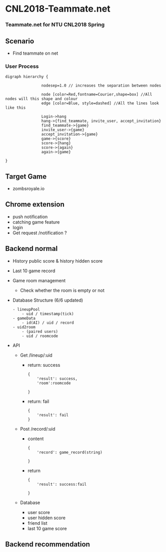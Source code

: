 # CNL2018-Teammate.net
### Teammate.net for NTU CNL2018 Spring

## Scenario
- Find teammate on net

### User Process
```graphviz
digraph hierarchy {

                nodesep=1.0 // increases the separation between nodes
                
                node [color=Red,fontname=Courier,shape=box] //All nodes will this shape and colour
                edge [color=Blue, style=dashed] //All the lines look like this

                Login->hang
                hang->{find_teammate, invite_user, accept_invitation}
                find_teammate->{game}
                invite_user->{game}
                accept_invitation->{game}
                game->{score}
                score->{hang}
                score->{again}
                again->{game}
                
}
```

## Target Game
- zombsroyale.io

## Chrome extension
- push notification
- catching game feature
- login
- Get request /notification ?

## Backend normal
- History public score & history hidden score

- Last 10 game record
- Game room management
    - Check whether the room is empty or not
    
- Database Structure (6/6 updated)
    ```
    - lineupPool
        - uid / timestamp(tick)
    - gameData
        - id(AI) / uid / record
    - uid2room
        - (paired users)
        - uid / roomcode
    ```

- API

    - Get /lineup/:uid
        - return: success
            ```
            {
                'result': success,
                'room':roomcode
                
            }
            ```
        - return: fail
            ```
            {
                'result': fail
            }
            ```

    - Post /record/:uid
        - content
            ```
            {
                'record': game_record(string)
                
            }
            ```
        - return
            ```
            {
                'result': success:fail
                
            }
            ```

    - Database
        - user score
        - user hidden score
        - friend list
        - last 10 game score

## Backend recommendation

